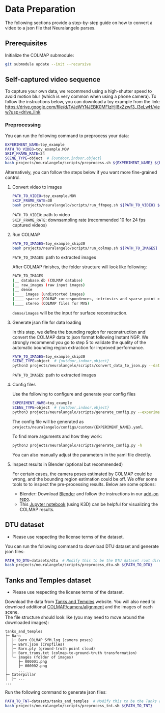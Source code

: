 # Data Preparation

The following sections provide a step-by-step guide on how to convert a video to a json file that Neuralangelo parses.

## Prerequisites
Initialize the COLMAP submodule:
```bash
git submodule update --init --recursive
```

## Self-captured video sequence
To capture your own data, we recommend using a high-shutter speed to avoid motion blur (which is very common when using a phone camera). To follow the instructions below, you can download a toy example from the link: https://drive.google.com/file/d/1VJeWYNJEBK0MFIzHjI8xZzwf3_I3eLwH/view?usp=drive_link

### Preprocessing
You can run the following command to preprocess your data:

```bash
EXPERIMENT_NAME=toy_example
PATH_TO_VIDEO=toy_example.MOV
SKIP_FRAME_RATE=24
SCENE_TYPE=object  # {outdoor,indoor,object}
bash projects/neuralangelo/scripts/preprocess.sh ${EXPERIMENT_NAME} ${PATH_TO_VIDEO} ${SKIP_FRAME_RATE} ${SCENE_TYPE}
```

Alternatively, you can follow the steps below if you want more fine-grained control.

1. Convert video to images

    ```bash
    PATH_TO_VIDEO=toy_example.MOV
    SKIP_FRAME_RATE=30
    bash projects/neuralangelo/scripts/run_ffmpeg.sh ${PATH_TO_VIDEO} ${SKIP_FRAME_RATE}
    ```
    `PATH_TO_VIDEO`: path to video  
    `SKIP_FRAME_RATE`: downsampling rate (recommended 10 for 24 fps captured videos)

2. Run COLMAP

    ```bash
    PATH_TO_IMAGES=toy_example_skip30
    bash projects/neuralangelo/scripts/run_colmap.sh ${PATH_TO_IMAGES}
    ```
    `PATH_TO_IMAGES`: path to extracted images

    After COLMAP finishes, the folder structure will look like following:
    ```bash
    PATH_TO_IMAGES
    |__ database.db (COLMAP databse)
    |__ raw_images (raw input images)
    |__ dense
    |____ images (undistorted images)
    |____ sparse (COLMAP correspondences, intrinsics and sparse point cloud)
    |____ stereo (COLMAP files for MVS)
    ```
    `dense/images` will be the input for surface reconstruction.

3. Generate json file for data loading

    In this step, we define the bounding region for reconstruction and convert the COLMAP data to json format following Instant NGP. We strongly recommend you go to step 5 to validate the quality of the automatic bounding region extraction for improved performance.

    ```bash
    PATH_TO_IMAGES=toy_example_skip30
    SCENE_TYPE=object  # {outdoor,indoor,object}
    python3 projects/neuralangelo/scripts/convert_data_to_json.py --data_dir ${PATH_TO_IMAGES}/dense --scene_type ${SCENE_TYPE}
    ```
    `PATH_TO_IMAGES`: path to extracted images

4. Config files

    Use the following to configure and generate your config files
    ```bash
    EXPERIMENT_NAME=toy_example
    SCENE_TYPE=object  # {outdoor,indoor,object}
    python3 projects/neuralangelo/scripts/generate_config.py --experiment_name ${EXPERIMENT_NAME} --data_dir ${PATH_TO_IMAGES}/dense --scene_type ${SCENE_TYPE} --auto_exposure_wb
    ```
    The config file will be generated as `projects/neuralangelo/configs/custom/{EXPERIMENT_NAME}.yaml`.

    To find more arguments and how they work:
    ```bash
    python3 projects/neuralangelo/scripts/generate_config.py -h
    ```
    You can also manually adjust the parameters in the yaml file directly.

5. Inspect results in Blender (optional but recommended)

    For certain cases, the camera poses estimated by COLMAP could be wrong, and the bounding region estimation could be off.
    We offer some tools to to inspect the pre-processing results. Below are some options:

    - Blender: Download [Blender](https://www.blender.org/download/) and follow the instructions in our [add-on repo](https://github.com/mli0603/BlenderNeuralangelo).
    - This [Jupyter notebook](projects/neuralangelo/scripts/visualize_colmap.ipynb) (using K3D) can be helpful for visualizing the COLMAP results.

## DTU dataset
- Please use respecting the license terms of the dataset.

You can run the following command to download DTU dataset and generate json files:
```bash
PATH_TO_DTU=datasets/dtu  # Modify this to be the DTU dataset root directory.
bash projects/neuralangelo/scripts/preprocess_dtu.sh ${PATH_TO_DTU}
```

## Tanks and Temples dataset
- Please use respecting the license terms of the dataset.

Download the data from [Tanks and Temples](https://tanksandtemples.org/download/) website.
You will also need to download additional [COLMAP/camera/alignment](https://drive.google.com/file/d/1jAr3IDvhVmmYeDWi0D_JfgiHcl70rzVE/view?resourcekey=) and the images of each scene.  
The file structure should look like (you may need to move around the downloaded images):
```
tanks_and_temples
├─ Barn
│  ├─ Barn_COLMAP_SfM.log (camera poses)
│  ├─ Barn.json (cropfiles)
│  ├─ Barn.ply (ground-truth point cloud)
│  ├─ Barn_trans.txt (colmap-to-ground-truth transformation)
│  └─ images (folder of images)
│     ├─ 000001.png
│     ├─ 000002.png
│     ...
├─ Caterpillar
│  ├─ ...
...
```
Run the following command to generate json files:
```bash
PATH_TO_TNT=datasets/tanks_and_temples  # Modify this to be the Tanks and Temples root directory.
bash projects/neuralangelo/scripts/preprocess_tnt.sh ${PATH_TO_TNT}
```
